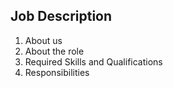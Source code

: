 ## Job Description
1. About us
2. About the role
3. Required Skills and Qualifications
4. Responsibilities
